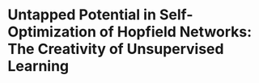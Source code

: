 # Untapped Potential in Self-Optimization of Hopfield Networks: The Creativity of Unsupervised Learning
